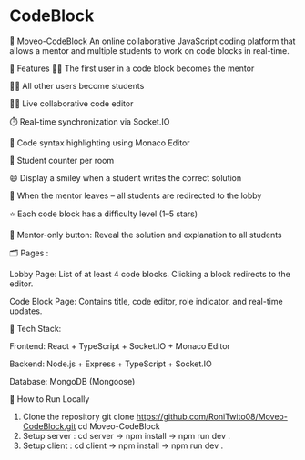 ﻿# CodeBlock
🧠 Moveo-CodeBlock
An online collaborative JavaScript coding platform that allows a mentor and multiple students to work on code blocks in real-time.

🚀 Features
👨‍🏫 The first user in a code block becomes the mentor

🧑‍🎓 All other users become students

🧑‍💻 Live collaborative code editor

⏱️ Real-time synchronization via Socket.IO

🧠 Code syntax highlighting using Monaco Editor

🧮 Student counter per room

😄 Display a smiley when a student writes the correct solution

🧹 When the mentor leaves – all students are redirected to the lobby

⭐ Each code block has a difficulty level (1–5 stars)

📘 Mentor-only button: Reveal the solution and explanation to all students

🗂️ Pages :

Lobby Page:
List of at least 4 code blocks. Clicking a block redirects to the editor.

Code Block Page:
Contains title, code editor, role indicator, and real-time updates.

🧱 Tech Stack:

Frontend: React + TypeScript + Socket.IO + Monaco Editor

Backend: Node.js + Express + TypeScript + Socket.IO

Database: MongoDB (Mongoose)

🧪 How to Run Locally
1. Clone the repository
git clone https://github.com/RoniTwito08/Moveo-CodeBlock.git
cd Moveo-CodeBlock
2. Setup server :
cd server ->
npm install ->
npm run dev .
3. Setup client :
cd client ->
npm install ->
npm run dev .
